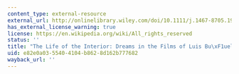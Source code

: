 ```yaml
---
content_type: external-resource
external_url: http://onlinelibrary.wiley.com/doi/10.1111/j.1467-8705.1985.tb00810.x/abstract
has_external_license_warning: true
license: https://en.wikipedia.org/wiki/All_rights_reserved
status: ''
title: "The Life of the Interior: Dreams in the Films of Luis Bu\xF1uel"
uid: e82e0a03-5540-4104-b862-8d162b777682
wayback_url: ''
---
```

